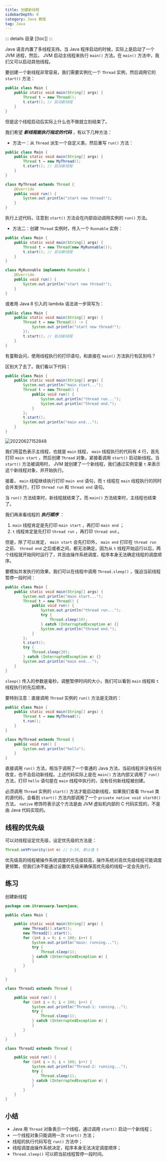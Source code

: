 ```yaml
---
title: 创建新线程
sidebarDepth: 0
category: Java 教程
tag: Java
---
```


::: details 目录
[[toc]]
:::

Java 语言内置了多线程支持。当 Java 程序启动的时候，实际上是启动了一个 JVM 进程，然后， JVM 启动主线程来执行 `main()` 方法。在 `main()` 方法中，我们又可以启动其他线程。

要创建一个新线程非常容易，我们需要实例化一个 `Thread` 实例，然后调用它的 `start()` 方法：


```java
public class Main {
    public static void main(String[] args) {
        Thread t = new Thread();
        t.start(); // 启动新线程
    }
}
```


但是这个线程启动后实际上什么也不做就立刻结束了。

我们希望 ***新线程能执行指定的代码*** ，有以下几种方法：

- 方法一：从 `Thread` 派生一个自定义类，然后重写 `run()` 方法：

```java
public class Main {
    public static void main(String[] args) {
        Thread t = new MyThread();
        t.start(); // 启动新线程
    }
}

class MyThread extends Thread {
    @Override
    public void run() {
        System.out.println("start new thread!");
    }
}
```

执行上述代码，注意到 `start()` 方法会在内部自动调用实例的 `run()` 方法。

- 方法二：创建 `Thread` 实例时，传入一个 `Runnable` 实例：

```java
public class Main {
    public static void main(String[] args) {
        Thread t = new Thread(new MyRunnable());
        t.start(); // 启动新线程
    }
}

class MyRunnable implements Runnable {
    @Override
    public void run() {
        System.out.println("start new thread!");
    }
}
```

或者用 Java 8 引入的 lambda 语法进一步简写为：

```java
public class Main {
    public static void main(String[] args) {
        Thread t = new Thread(() -> {
            System.out.println("start new thread!");
        });
        t.start(); // 启动新线程
    }
}
```


有童鞋会问，使用线程执行的打印语句，和直接在 `main()` 方法执行有区别吗？

区别大了去了。我们看以下代码：

```java
public class Main {
    public static void main(String[] args) {
        System.out.println("main start...");
        Thread t = new Thread() {
            public void run() {
                System.out.println("thread run...");
                System.out.println("thread end.");
            }
        };
        t.start();
        System.out.println("main end...");
    }
}
```

![20220627152848](assets/20220627152848.png)


我们用蓝色表示主线程，也就是 `main` 线程， `main` 线程执行的代码有 4 行，首先打印 `main start` ，然后创建 `Thread` 对象，紧接着调用 `start()` 启动新线程。当 `start()` 方法被调用时， JVM 就创建了一个新线程，我们通过实例变量 `t` 来表示这个新线程对象，并开始执行。

接着， `main` 线程继续执行打印 `main end` 语句，而 `t` 线程在 `main` 线程执行的同时会并发执行，打印 `thread run` 和 `thread end` 语句。

当 `run()` 方法结束时，新线程就结束了。而 `main()` 方法结束时，主线程也结束了。

我们再来看线程的 ***执行顺序*** ：

1. `main` 线程肯定是先打印 `main start` ，再打印 `main end` ；
2. `t` 线程肯定是先打印 `thread run` ，再打印 `thread end` 。

但是，除了可以肯定， `main start` 会先打印外， `main end` 打印在 `thread run` 之前、 `thread end` 之后或者之间，都无法确定。因为从 `t` 线程开始运行以后，两个线程就开始同时运行了，并且由操作系统调度，程序本身无法确定线程的调度顺序。

要模拟并发执行的效果，我们可以在线程中调用 `Thread.sleep()` ，强迫当前线程暂停一段时间：

```java
public class Main {
    public static void main(String[] args) {
        System.out.println("main start...");
        Thread t = new Thread() {
            public void run() {
                System.out.println("thread run...");
                try {
                    Thread.sleep(10);
                } catch (InterruptedException e) {}
                System.out.println("thread end.");
            }
        };
        t.start();
        try {
            Thread.sleep(20);
        } catch (InterruptedException e) {}
        System.out.println("main end...");
    }
}
```

`sleep()` 传入的参数是毫秒。调整暂停时间的大小，我们可以看到 `main` 线程和 `t` 线程执行的先后顺序。

要特别注意：直接调用 `Thread` 实例的 `run()` 方法是无效的：

```java
public class Main {
    public static void main(String[] args) {
        Thread t = new MyThread();
        t.run();
    }
}

class MyThread extends Thread {
    public void run() {
        System.out.println("hello");
    }
}
```

直接调用 `run()` 方法，相当于调用了一个普通的 Java 方法，当前线程并没有任何改变，也不会启动新线程。上述代码实际上是在 `main()` 方法内部又调用了 `run()` 方法，打印 `hello` 语句是在 `main` 线程中执行的，没有任何新线程被创建。

必须调用 `Thread` 实例的 `start()` 方法才能启动新线程，如果我们查看 `Thread` 类的源代码，会看到 `start()` 方法内部调用了一个 `private native void start0()` 方法， `native` 修饰符表示这个方法是由 JVM 虚拟机内部的 C 代码实现的，不是由 Java 代码实现的。


## 线程的优先级

可以对线程设定优先级，设定优先级的方法是：

```java
Thread.setPriority(int n) // 1~10, 默认值 5
```

优先级高的线程被操作系统调度的优先级较高，操作系统对高优先级线程可能调度更频繁，但我们决不能通过设置优先级来确保高优先级的线程一定会先执行。



## 练习

创建新线程

```java
package com.itranswarp.learnjava;

public class Main {

	public static void main(String[] args) {
		new Thread1().start();
		new Thread2().start();
		for (int i = 0; i < 100; i++) {
			System.out.println("main: running...");
			try {
				Thread.sleep(1);
			} catch (InterruptedException e) {
			}
		}
	}

}

class Thread1 extends Thread {

	public void run() {
		for (int i = 0; i < 100; i++) {
			System.out.println("Thread-1: running...");
			try {
				Thread.sleep(1);
			} catch (InterruptedException e) {
			}
		}
	}
}

class Thread2 extends Thread {

	public void run() {
		for (int i = 0; i < 100; i++) {
			System.out.println("Thread-2: running...");
			try {
				Thread.sleep(1);
			} catch (InterruptedException e) {
			}
		}
	}
}
```


## 小结

- Java 用 `Thread` 对象表示一个线程，通过调用 `start()` 启动一个新线程；
- 一个线程对象只能调用一次 `start()` 方法；
- 线程的执行代码写在 `run()` 方法中；
- 线程调度由操作系统决定，程序本身无法决定调度顺序；
- `Thread.sleep()` 可以把当前线程暂停一段时间。



